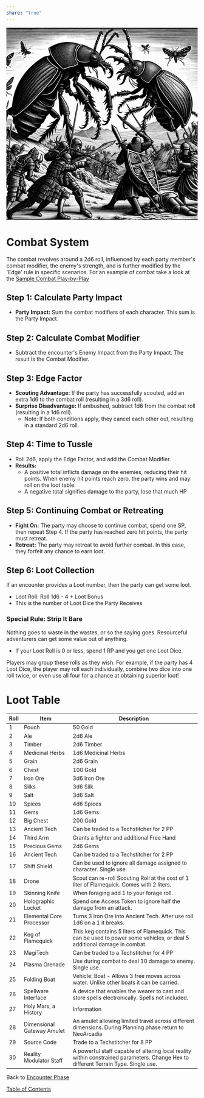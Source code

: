 ```yaml
---  
share: "true"  
---  
```

  
  
![Pasted image 20240126175728](./Pasted%20image%2020240126175728.png)  
  
# Combat System  
  
The combat revolves around a 2d6 roll, influenced by each party member's combat modifier, the enemy's strength, and is further modified by the 'Edge' rule in specific scenarios. For an example of combat take a look at the [Sample Combat Play-by-Play](./Sample%20Combat%20Play-by-Play.html)  
## Step 1: Calculate Party Impact  
  
- **Party Impact:** Sum the combat modifiers of each character. This sum is the Party Impact.  
  
## Step 2: Calculate Combat Modifier  
  
- Subtract the encounter's Enemy Impact from the Party Impact. The result is the Combat Modifier.  
  
## Step 3: Edge Factor  
  
- **Scouting Advantage:** If the party has successfully scouted, add an extra 1d6 to the combat roll (resulting in a 3d6 roll).  
- **Surprise Disadvantage:** If ambushed, subtract 1d6 from the combat roll (resulting in a 1d6 roll).  
   - Note: If both conditions apply, they cancel each other out, resulting in a standard 2d6 roll.  
  
## Step 4: Time to Tussle  
  
- Roll 2d6, apply the Edge Factor, and add the Combat Modifier.  
- **Results:**   
   - A positive total inflicts damage on the enemies, reducing their hit points. When enemy hit points reach zero, the party wins and may roll on the loot table.  
   - A negative total signifies damage to the party, lose that much HP  
  
## Step 5: Continuing Combat or Retreating  
  
- **Fight On:** The party may choose to continue combat, spend one SP, then repeat Step 4. If the party has reached zero hit points, the party must retreat.  
- **Retreat:** The party may retreat to avoid further combat. In this case, they forfeit any chance to earn loot.  
  
## Step 6: Loot Collection  
  
If an encounter provides a Loot number, then the party can get some loot.  
  
- Loot Roll: Roll 1d6 - 4 + Loot Bonus  
- This is the number of Loot Dice the Party Receives  
  
### Special Rule: Strip It Bare  
  
Nothing goes to waste in the wastes, or so the saying goes. Resourceful adventurers can get some value out of anything.   
  
- If your Loot Roll is 0 or less, spend 1 RP and you get one Loot Dice.  
  
Players may group these rolls as they wish. For example, if the party has 4 Loot Dice, the player may roll each individually, combine two dice into one roll twice, or even use all four for a chance at obtaining superior loot!  
  
# Loot Table  
  
| Roll | Item | Description |  
| ---- | ---- | ---- |  
| 1 | Pouch | 50 Gold |  
| 2 | Ale | 2d6 Ale |  
| 3 | Timber | 2d6 Timber |  
| 4 | Medicinal Herbs | 1d6 Medicinal Herbs |  
| 5 | Grain | 2d6 Grain |  
| 6 | Chest | 100 Gold |  
| 7 | Iron Ore | 3d6 Iron Ore |  
| 8 | Silks |  3d6 Silk |  
| 9 | Salt | 3d6 Salt |  
| 10 | Spices | 4d6 Spices |  
| 11 | Gems | 1d6 Gems |  
| 12 | Big Chest | 200 Gold |  
| 13 | Ancient Tech | Can be traded to a Techstitcher for 2 PP |  
| 14 | Third Arm | Grants a fighter and additional Free Hand |  
| 15 | Precious Gems | 2d6 Gems |  
| 16 | Ancient Tech | Can be traded to a Techstitcher for 2 PP |  
| 17 | Shift Shield | Can be used to ignore all damage assigned to character. Single use. |  
| 18 | Drone | Scout can re-roll Scouting Roll at the cost of 1 liter of Flamequick. Comes with 2 liters. |  
| 19 | Skinning Knife | When foraging add 1 to your forage roll.  |  
| 20 | Holographic Locket | Spend one Access Token to ignore half the damage from an attack.  |  
| 21 | Elemental Core Processor | Turns 3 Iron Ore into Ancient Tech. After use roll 1d6 on a 1 it breaks. |  
| 22 | Keg of Flamequick | This keg contains 5 liters of Flamequick. This can be used to power some vehicles, or deal 5 additional damage in combat.  |  
| 23 | MagiTech | Can be traded to a Techstitcher for 4 PP |  
| 24 | Plasma Grenade | Use during combat to deal 10 damage to enemy. Single use. |  
| 25 | Folding Boat | Vehicle: Boat - Allows 3 free moves across water. Unlike other boats it can be carried. |  
| 26 | Spellware Interface | A device that enables the wearer to cast and store spells electronically. Spells not included. |  
| 27 | Holy Mars, a History |  Information |  
| 28 | Dimensional Gateway Amulet | An amulet allowing limited travel across different dimensions. During Planning phase return to NeoArcadia  |  
| 29 | Source Code | Trade to a Techstitcher for 8 PP |  
| 30 | Reality Modulator Staff | A powerful staff capable of altering local reality within constrained parameters. Change Hex to different Terrain Type. Single use. |  
  
Back to [Encounter Phase](./Encounter%20Phase.html)  
  
[Table of Contents](./Table%20of%20Contents.html)  
